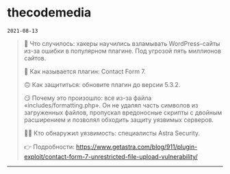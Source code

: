 # thecodemedia
`2021-08-13`

<blockquote>
🤔 Что случилось: хакеры научились взламывать WordPress-сайты из-за ошибки в популярном плагине. Под угрозой пять миллионов сайтов. 

💁 Как называется плагин: Contact Form 7. 

🙃 Как защититься: обновите плагин до версии 5.3.2.

😏 Почему это произошло: все из-за файла «includes/formatting.php». Он не удалял часть символов из загруженных файлов, пропускал вредоносные скрипты с двойным расширением и позволял обходить защиту уязвимых серверов.  

 👨‍🔬 Кто обнаружил уязвимость: специалисты Astra Security. 

👉 Подробности: https://www.getastra.com/blog/911/plugin-exploit/contact-form-7-unrestricted-file-upload-vulnerability/
</blockquote>

---

